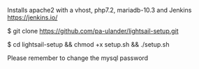 Installs apache2 with a vhost, php7.2, mariadb-10.3 and Jenkins https://jenkins.io/

$ git clone https://github.com/pa-ulander/lightsail-setup.git

$ cd lightsail-setup && chmod +x setup.sh && ./setup.sh


Please remember to change the mysql password
